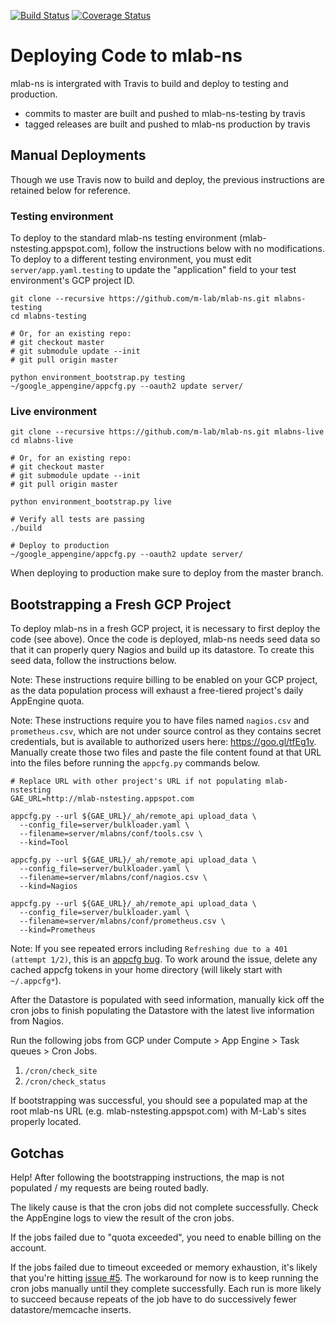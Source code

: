 [![Build
Status](https://travis-ci.org/m-lab/mlab-ns.svg?branch=master)](https://travis-ci.org/m-lab/mlab-ns)
[![Coverage
Status](https://coveralls.io/repos/m-lab/mlab-ns/badge.svg?branch=master&service=github)](https://coveralls.io/github/m-lab/mlab-ns?branch=master)

# Deploying Code to mlab-ns

mlab-ns is intergrated with Travis to build and deploy to testing and production.

* commits to master are built and pushed to mlab-ns-testing by travis
* tagged releases are built and pushed to mlab-ns production by travis

## Manual Deployments

Though we use Travis now to build and deploy, the previous instructions are retained below for reference.

### Testing environment
To deploy to the standard mlab-ns testing environment (mlab-nstesting.appspot.com), follow the instructions below with no modifications. To deploy to a different testing environment, you must edit `server/app.yaml.testing` to update the "application" field to your test environment's GCP project ID.

```
git clone --recursive https://github.com/m-lab/mlab-ns.git mlabns-testing
cd mlabns-testing

# Or, for an existing repo:
# git checkout master
# git submodule update --init
# git pull origin master

python environment_bootstrap.py testing
~/google_appengine/appcfg.py --oauth2 update server/
```

### Live environment

```
git clone --recursive https://github.com/m-lab/mlab-ns.git mlabns-live
cd mlabns-live

# Or, for an existing repo:
# git checkout master
# git submodule update --init
# git pull origin master

python environment_bootstrap.py live

# Verify all tests are passing
./build

# Deploy to production
~/google_appengine/appcfg.py --oauth2 update server/
```

When deploying to production make sure to deploy from the master branch.

## Bootstrapping a Fresh GCP Project

To deploy mlab-ns in a fresh GCP project, it is necessary to first deploy the code (see above). Once the code is deployed, mlab-ns needs seed data so that it can properly query Nagios and build up its datastore. To create this seed data, follow the instructions below.

Note: These instructions require billing to be enabled on your GCP project, as the data population process will exhaust a free-tiered project's daily AppEngine quota.

Note: These instructions require you to have files named `nagios.csv` and `prometheus.csv`, which are not under source control as they contains secret credentials, but is available to authorized users here: https://goo.gl/tfEg1v. Manually create those two files and paste the file content found at that URL into the files before running the `appcfg.py` commands below.

```
# Replace URL with other project's URL if not populating mlab-nstesting
GAE_URL=http://mlab-nstesting.appspot.com

appcfg.py --url ${GAE_URL}/_ah/remote_api upload_data \
  --config_file=server/bulkloader.yaml \
  --filename=server/mlabns/conf/tools.csv \
  --kind=Tool

appcfg.py --url ${GAE_URL}/_ah/remote_api upload_data \
  --config_file=server/bulkloader.yaml \
  --filename=server/mlabns/conf/nagios.csv \
  --kind=Nagios

appcfg.py --url ${GAE_URL}/_ah/remote_api upload_data \
  --config_file=server/bulkloader.yaml \
  --filename=server/mlabns/conf/prometheus.csv \
  --kind=Prometheus
```

Note: If you see repeated errors including `Refreshing due to a 401 (attempt
1/2)`, this is an [appcfg
bug](https://code.google.com/p/googleappengine/issues/detail?id=12435). To work
around the issue, delete any cached appcfg tokens in your home directory (will
likely start with `~/.appcfg*`).

After the Datastore is populated with seed information, manually kick off the cron jobs to finish populating the Datastore with the latest live information from Nagios.

Run the following jobs from GCP under Compute > App Engine > Task queues > Cron Jobs.

1. `/cron/check_site`
1. `/cron/check_status`

If bootstrapping was successful, you should see a populated map at the root mlab-ns URL (e.g. mlab-nstesting.appspot.com) with M-Lab's sites properly located.

## Gotchas

Help! After following the bootstrapping instructions, the map is not populated / my requests are being routed badly.

The likely cause is that the cron jobs did not complete successfully. Check the AppEngine logs to view the result of the cron jobs.

If the jobs failed due to "quota exceeded", you need to enable billing on the account.

If the jobs failed due to timeout exceeded or memory exhaustion, it's likely that you're hitting [issue #5](https://github.com/m-lab/mlab-ns/issues/5). The workaround for now is to keep running the cron jobs manually until they complete successfully. Each run is more likely to succeed because repeats of the job have to do successively fewer datastore/memcache inserts.
